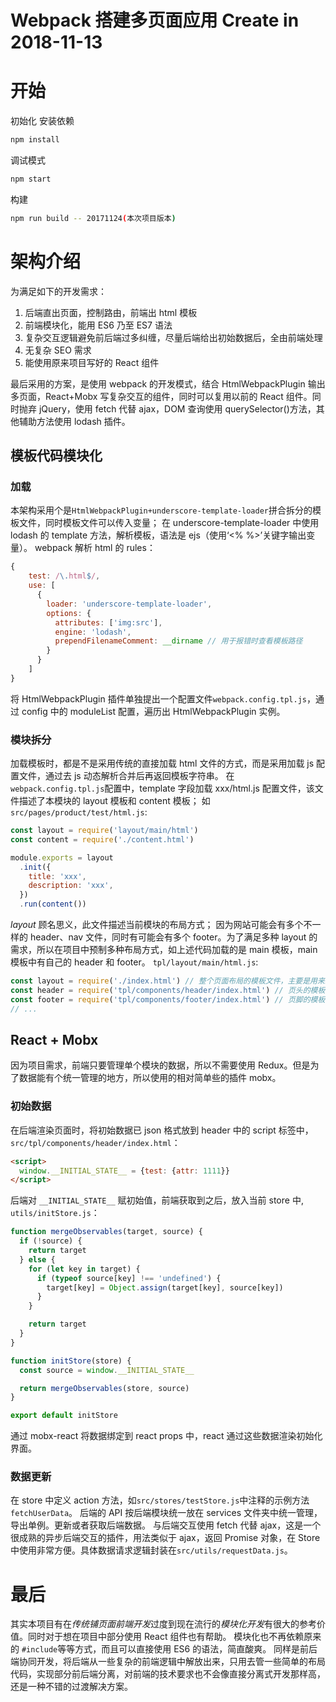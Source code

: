 # Webpack 搭建多页面应用 Create in 2018-11-13

# 开始

初始化 安装依赖

```sh
npm install
```

调试模式

```sh
npm start
```

构建

```sh
npm run build -- 20171124(本次项目版本)
```

# 架构介绍

为满足如下的开发需求：

1. 后端直出页面，控制路由，前端出 html 模板
2. 前端模块化，能用 ES6 乃至 ES7 语法
3. 复杂交互逻辑避免前后端过多纠缠，尽量后端给出初始数据后，全由前端处理
4. 无复杂 SEO 需求
5. 能使用原来项目写好的 React 组件

最后采用的方案，是使用 webpack 的开发模式，结合 HtmlWebpackPlugin 输出多页面，React+Mobx 写复杂交互的组件，同时可以复用以前的 React 组件。同时抛弃 jQuery，使用 fetch 代替 ajax，DOM 查询使用 querySelector()方法，其他辅助方法使用 lodash 插件。

## 模板代码模块化

### 加载

本架构采用个是`HtmlWebpackPlugin+underscore-template-loader`拼合拆分的模板文件，同时模板文件可以传入变量；
在 underscore-template-loader 中使用 lodash 的 template 方法，解析模板，语法是 ejs（使用‘<% %>’关键字输出变量）。
webpack 解析 html 的 rules：

```javascript
{
	test: /\.html$/,
	use: [
	  {
	    loader: 'underscore-template-loader',
	    options: {
	      attributes: ['img:src'],
	      engine: 'lodash',
	      prependFilenameComment: __dirname // 用于报错时查看模板路径
	    }
	  }
	]
}
```

将 HtmlWebpackPlugin 插件单独提出一个配置文件`webpack.config.tpl.js`，通过 config 中的 moduleList 配置，遍历出 HtmlWebpackPlugin 实例。

### 模块拆分

加载模板时，都是不是采用传统的直接加载 html 文件的方式，而是采用加载 js 配置文件，通过去 js 动态解析合并后再返回模板字符串。
在`webpack.config.tpl.js`配置中，template 字段加载 xxx/html.js 配置文件，该文件描述了本模块的 layout 模板和 content 模板；
如`src/pages/product/test/html.js`:

```javascript
const layout = require('layout/main/html')
const content = require('./content.html')

module.exports = layout
  .init({
    title: 'xxx',
    description: 'xxx',
  })
  .run(content())
```

_layout_
顾名思义，此文件描述当前模块的布局方式；
因为网站可能会有多个不一样的 header、nav 文件，同时有可能会有多个 footer。为了满足多种 layout 的需求，所以在项目中预制多种布局方式，如上述代码加载的是 main 模板，main 模板中有自己的 header 和 footer。
`tpl/layout/main/html.js`:

```js
const layout = require('./index.html') // 整个页面布局的模板文件，主要是用来统筹各个公共组件的结构
const header = require('tpl/components/header/index.html') // 页头的模板
const footer = require('tpl/components/footer/index.html') // 页脚的模板
// ...
```

## React + Mobx

因为项目需求，前端只要管理单个模块的数据，所以不需要使用 Redux。但是为了数据能有个统一管理的地方，所以使用的相对简单些的插件 mobx。

### 初始数据

在后端渲染页面时，将初始数据已 json 格式放到 header 中的 script 标签中，`src/tpl/components/header/index.html`：

```html
<script>
  window.__INITIAL_STATE__ = {test: {attr: 1111}}
</script>
```

后端对 `__INITIAL_STATE__` 赋初始值，前端获取到之后，放入当前 store 中, `utils/initStore.js`：

```js
function mergeObservables(target, source) {
  if (!source) {
    return target
  } else {
    for (let key in target) {
      if (typeof source[key] !== 'undefined') {
        target[key] = Object.assign(target[key], source[key])
      }
    }

    return target
  }
}

function initStore(store) {
  const source = window.__INITIAL_STATE__

  return mergeObservables(store, source)
}

export default initStore
```

通过 mobx-react 将数据绑定到 react props 中，react 通过这些数据渲染初始化界面。

### 数据更新

在 store 中定义 action 方法，如`src/stores/testStore.js`中注释的示例方法`fetchUserData`。
后端的 API 按后端模块统一放在 services 文件夹中统一管理，导出单例。更新或者获取后端数据。
与后端交互使用 fetch 代替 ajax，这是一个很成熟的异步后端交互的插件，用法类似于 ajax，返回 Promise 对象，在 Store 中使用非常方便。具体数据请求逻辑封装在`src/utils/requestData.js`。

# 最后

其实本项目有在*传统铺页面前端开发*过度到现在流行的*模块化开发*有很大的参考价值。同时对于想在项目中部分使用 React 组件也有帮助。
模块化也不再依赖原来的 `#include`等等方式，而且可以直接使用 ES6 的语法，简直酸爽。
同样是前后端协同开发，将后端从一些复杂的前端逻辑中解放出来，只用去管一些简单的布局代码，实现部分前后端分离，对前端的技术要求也不会像直接分离式开发那样高，还是一种不错的过渡解决方案。
